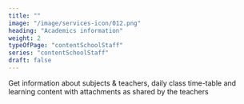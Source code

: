 ```yaml
---
title: "" 
image: "/image/services-icon/012.png"
heading: "Academics information"
weight: 2
typeOfPage: "contentSchoolStaff"
series: "contentSchoolStaff"
draft: false
---
```


Get information about subjects & teachers, daily class time-table and learning content with attachments as shared by the teachers     
